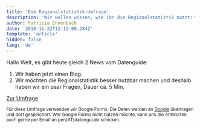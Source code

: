 ```yaml
---
title: 'Die Regionalstatistik-Umfrage'
description: 'Wir wollen wissen, wie ihr die Regionalstatistik nutzt!'
author: Patricia Ennenbach
date: '2018-11-22T12:12:00.284Z'
template: 'article'
hidden: false
lang: 'de'
---
```


Hallo Welt,
es gibt heute gleich 2 News vom Datenguide:

1. Wir haben jetzt einen Blog.
2. Wir möchten die Regionalstatistik besser nutzbar machen und deshalb haben wir ein paar Fragen, Dauer ca. 5 Min.

<a href="https://docs.google.com/forms/d/e/1FAIpQLSfINpcx6F7n1VjdqJcc3LV-DlkzxGSg3IneXQx8WjiIqv-eug/viewform" class="mdc-button mdc-button--outlined mdc-ripple-upgraded mdc-ripple-upgraded--foreground-activation">Zur Umfrage</a>

<small>Für diese Umfrage verwenden wir Google Forms. Die Daten werden an [Google](https://policies.google.com/privacy?hl=de) übertragen und dort gespeichert. Wer Google Forms nicht nutzen möchte, kann uns die Antworten auch gerne per Email an pen(AT)datengui.de schicken.</small>
